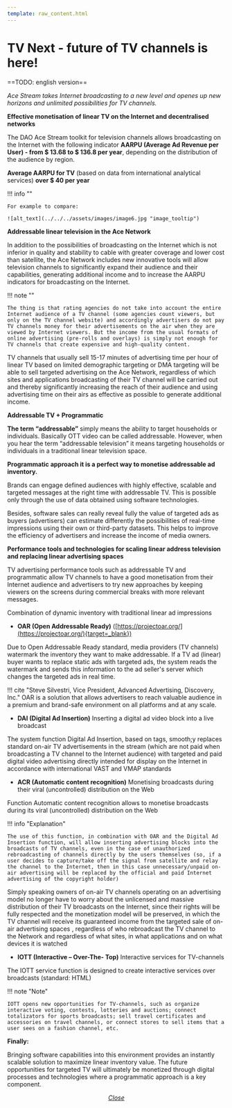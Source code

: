 ```yaml
---
template: raw_content.html
---
```


# TV Next - future of TV channels is here!

==TODO: english version==

_Ace Stream takes Internet broadcasting to a new level and openes up new horizons and unlimited possibilities for TV channels._

**Effective monetisation of linear TV on the Internet and decentralised networks**

The DAO Ace Stream toolkit for television channels allows broadcasting on the Internet with the following indicator **AARPU (Average Ad Revenue per User) - from $ 13.68 to $ 136.8 per year**, depending on the distribution of the audience by region.

**Average AARPU for TV** (based on data from international analytical services) **over $ 40 per year**

!!! info ""

    For example to compare:

    ![alt_text](../../../assets/images/image6.jpg "image_tooltip")


**Addressable linear television in the Ace Network**

In addition to the possibilities of broadcasting on the Internet which is not inferior in quality and stability to cable with greater coverage and lower cost than satellite, the Ace Network includes new innovative tools will allow television channels to significantly expand their audience and their capabilities, generating additional income and to increase the AARPU indicators for broadcasting on the Internet.


!!! note ""

    The thing is that rating agencies do not take into account the entire Internet audience of a TV channel (some agencies count viewers, but only on the TV channel website) and accordingly advertisers do not pay TV channels money for their advertisements on the air when they are viewed by Internet viewers. But the income from the usual formats of online advertising (pre-rolls and overlays) is simply not enough for TV channels that create expensive and high-quality content.

TV channels that usually sell 15-17 minutes of advertising time per hour of linear TV based on limited demographic targeting or DMA targeting will be able to sell targeted advertising on the Ace Network, regardless of which sites and applications broadcasting of their TV channel will be carried out and thereby significantly increasing the reach of their audience and using advertising time on their airs as effective as possible to generate additional income.


**Addressable TV + Programmatic**

**The term “addressable”** simply means the ability to target households or individuals. Basically OTT video can be called addressable. However, when you hear the term “addressable television” it means targeting households or individuals in a traditional linear television space.

**Programmatic approach it is a perfect way to monetise addressable ad inventory.**

Brands can engage defined audiences with highly effective, scalable and targeted messages at the right time with addressable TV. This is possible only through the use of data obtained using software technologies.

Besides, software sales can really reveal fully the value of targeted ads as buyers (advertisers) can estimate differently the possibilities of real-time impressions using their own or third-party datasets. This helps to improve the efficiency of advertisers and increase the income of media owners.

**Performance tools and technologies for scaling linear address television and replacing linear advertising spaces**

TV advertising performance tools such as addressable TV and programmatic allow TV channels to have a good monetisation from their Internet audience and advertisers to try new approaches by keeping viewers on the screens during commercial breaks with more relevant messages.

Combination of dynamic inventory with traditional linear ad impressions

- **OAR (Open Addressable Ready)** ([https://projectoar.org/](https://projectoar.org/){target=_blank})

Due to Open Addressable Ready standard, media providers (TV channels) watermark the inventory they want to make addressable. If a TV ad (linear) buyer wants to replace static ads with targeted ads, the system reads the watermark and sends this information to the ad seller's server which changes the targeted ads in real time.

!!! cite "Steve Silvestri, Vice President, Advanced Advertising, Discovery, Inc."
    OAR is a solution that allows advertisers to reach valuable audience in a premium and brand-safe environment on all platforms and at any scale.


- **DAI (Digital Ad Insertion)** Inserting a digital ad video block into a live broadcast

The system function Digital Ad Insertion, based on tags, smooth;y replaces standard on-air TV advertisements in the stream (which are not paid when broadcasting a TV channel to the Internet audience) with targeted and paid digital video advertising directly intended for display on the Internet in accordance with international VAST and VMAP standards

- **ACR (Automatic content recognition)** Monetising broadcasts during their viral (uncontrolled) distribution on the Web

Function Automatic content recognition allows to monetise broadcasts during its viral (uncontrolled) distribution on the Web 


!!! info "Explanation"

    The use of this function, in combination with OAR and the Digital Ad Insertion function, will allow inserting advertising blocks into the broadcasts of TV channels, even in the case of unauthorized rebroadcasting of channels directly by the users themselves (so, if a user decides to capture/take off the signal from satellite and relay the channel to the Internet, then in this case unnecessary/unpaid on-air advertising will be replaced by the official and paid Internet advertising of the copyright holder)

Simply speaking owners of on-air TV channels operating on an advertising model no longer have to worry about the unlicensed and massive distribution of their TV broadcasts on the Internet, since their rights will be fully respected and the monetization model will be preserved, in which the TV channel will receive its guaranteed income from the targeted sale of on-air advertising spaces , regardless of who rebroadcast the TV channel to the Network and regardless of what sites, in what applications and on what devices it is watched 

- **IOTT (Interactive – Over-The- Top)** Interactive services for TV-channels

The IOTT service function is designed to create interactive services over broadcasts (standard: HTML)

!!! note "Note"

    IOTT opens new opportunities for TV-channels, such as organize interactive voting, contests, lotteries and auctions; connect totalizators for sports broadcasts; sell travel certificates and accessories on travel channels, or connect stores to sell items that a user sees on a fashion channel, etc.

**Finally:**

Bringing software capabilities into this environment provides an instantly scalable solution to maximize linear inventory value. The future opportunities for targeted TV will ultimately be monetized through digital processes and technologies where a programmatic approach is a key component.

<p style="text-align: center">
    <em>
        <a class="md-button mdx-button--transparent-light close-popup-inner" href="#">
            Close
        </a>
    </em>
</p>
